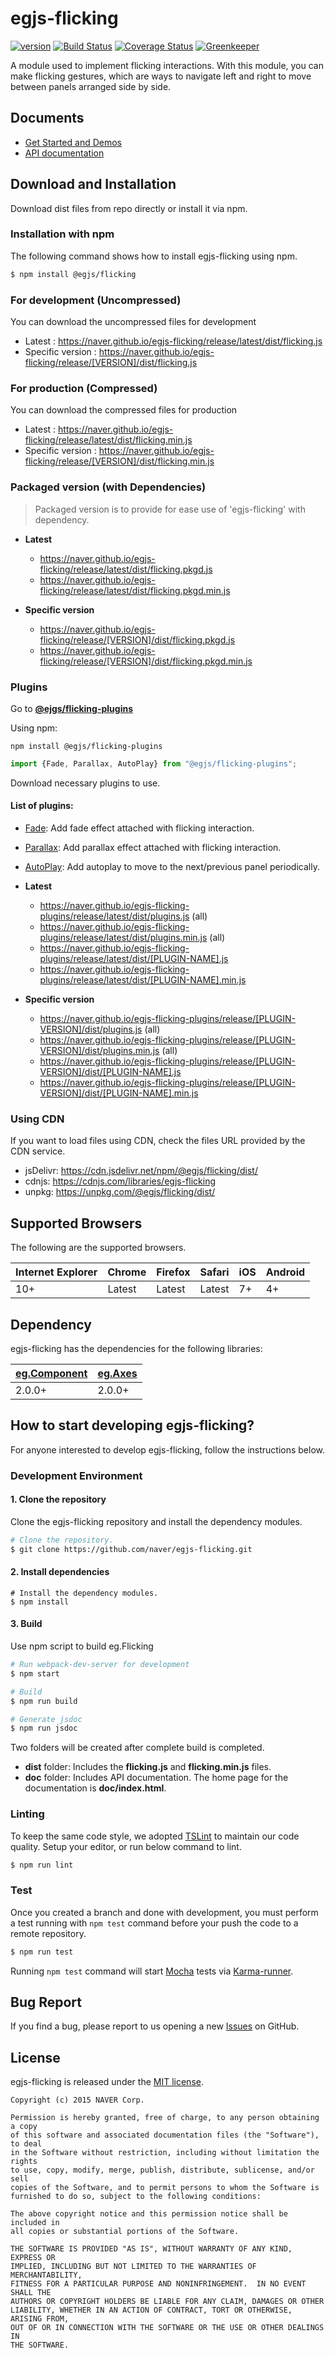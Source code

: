 # egjs-flicking

[![version][badge-version]][link-version] [![Build Status][badge-build-status]][link-build-status] [![Coverage Status][badge-coverage]][link-coverage] [![Greenkeeper][badge-gk]][link-gk]

A module used to implement flicking interactions.
With this module, you can make flicking gestures, which are ways to navigate left and right to move between panels arranged side by side.

## Documents
- [Get Started and Demos](https://naver.github.io/egjs-flicking/)
- [API documentation](https://naver.github.io/egjs-flicking/release/latest/doc/)

## Download and Installation

Download dist files from repo directly or install it via npm.

### Installation with npm

The following command shows how to install egjs-flicking using npm.

```bash
$ npm install @egjs/flicking
```

### For development (Uncompressed)

You can download the uncompressed files for development

- Latest : https://naver.github.io/egjs-flicking/release/latest/dist/flicking.js
- Specific version : https://naver.github.io/egjs-flicking/release/[VERSION]/dist/flicking.js

### For production (Compressed)

You can download the compressed files for production

- Latest : https://naver.github.io/egjs-flicking/release/latest/dist/flicking.min.js
- Specific version : https://naver.github.io/egjs-flicking/release/[VERSION]/dist/flicking.min.js

### Packaged version (with Dependencies)
> Packaged version is to provide for ease use of 'egjs-flicking' with dependency.

 - **Latest**
    - https://naver.github.io/egjs-flicking/release/latest/dist/flicking.pkgd.js
    - https://naver.github.io/egjs-flicking/release/latest/dist/flicking.pkgd.min.js

 - **Specific version**
    - https://naver.github.io/egjs-flicking/release/[VERSION]/dist/flicking.pkgd.js
    - https://naver.github.io/egjs-flicking/release/[VERSION]/dist/flicking.pkgd.min.js

### Plugins

Go to [**@ejgs/flicking-plugins**](https://github.com/naver/egjs-flicking-plugins)

Using npm:
```
npm install @egjs/flicking-plugins
```
```js
import {Fade, Parallax, AutoPlay} from "@egjs/flicking-plugins";
```

Download necessary plugins to use.

#### List of plugins:

  - [Fade](https://naver.github.io/egjs-flicking-plugins/release/latest/doc/eg.Flicking.plugins.Fade.html): Add fade effect attached with flicking interaction.
  - [Parallax](https://naver.github.io/egjs-flicking-plugins/release/latest/doc/eg.Flicking.plugins.Parallax.html): Add parallax effect attached with flicking interaction.
  - [AutoPlay](https://naver.github.io/egjs-flicking-plugins/release/latest/doc/eg.Flicking.plugins.AutoPlay.html): Add autoplay to move to the next/previous panel periodically.

 - **Latest**
    - https://naver.github.io/egjs-flicking-plugins/release/latest/dist/plugins.js (all)
    - https://naver.github.io/egjs-flicking-plugins/release/latest/dist/plugins.min.js (all)
    - https://naver.github.io/egjs-flicking-plugins/release/latest/dist/[PLUGIN-NAME].js
    - https://naver.github.io/egjs-flicking-plugins/release/latest/dist/[PLUGIN-NAME].min.js
 - **Specific version**
    - https://naver.github.io/egjs-flicking-plugins/release/[PLUGIN-VERSION]/dist/plugins.js (all)
    - https://naver.github.io/egjs-flicking-plugins/release/[PLUGIN-VERSION]/dist/plugins.min.js (all)
    - https://naver.github.io/egjs-flicking-plugins/release/[PLUGIN-VERSION]/dist/[PLUGIN-NAME].js
    - https://naver.github.io/egjs-flicking-plugins/release/[PLUGIN-VERSION]/dist/[PLUGIN-NAME].min.js


### Using CDN

If you want to load files using CDN, check the files URL provided by the CDN service.

- jsDelivr: https://cdn.jsdelivr.net/npm/@egjs/flicking/dist/
- cdnjs: https://cdnjs.com/libraries/egjs-flicking
- unpkg: https://unpkg.com/@egjs/flicking/dist/

## Supported Browsers
The following are the supported browsers.

|Internet Explorer|Chrome|Firefox|Safari|iOS|Android|
|---|---|---|---|---|---|
|10+|Latest|Latest|Latest|7+|4+|


## Dependency
egjs-flicking has the dependencies for the following libraries:

|[eg.Component](https://github.com/naver/egjs-component)|[eg.Axes](https://github.com/naver/egjs-axes)|
|----|----|
|2.0.0+|2.0.0+|


## How to start developing egjs-flicking?

For anyone interested to develop egjs-flicking, follow the instructions below.

### Development Environment

#### 1. Clone the repository

Clone the egjs-flicking repository and install the dependency modules.

```bash
# Clone the repository.
$ git clone https://github.com/naver/egjs-flicking.git
```

#### 2. Install dependencies

```
# Install the dependency modules.
$ npm install
```

#### 3. Build

Use npm script to build eg.Flicking

```bash
# Run webpack-dev-server for development
$ npm start

# Build
$ npm run build

# Generate jsdoc
$ npm run jsdoc
```

Two folders will be created after complete build is completed.

- **dist** folder: Includes the **flicking.js** and **flicking.min.js** files.
- **doc** folder: Includes API documentation. The home page for the documentation is **doc/index.html**.

### Linting

To keep the same code style, we adopted [TSLint](https://palantir.github.io/tslint/) to maintain our code quality.
Setup your editor, or run below command to lint.

```bash
$ npm run lint
```

### Test

Once you created a branch and done with development, you must perform a test running with `npm test` command before your push the code to a remote repository.

```bash
$ npm run test
```
Running `npm test` command will start [Mocha](https://mochajs.org/) tests via [Karma-runner](https://karma-runner.github.io/).


## Bug Report

If you find a bug, please report to us opening a new [Issues](https://github.com/naver/egjs-flicking/issues) on GitHub.


## License
egjs-flicking is released under the [MIT license](http://naver.github.io/egjs/license.txt).

```
Copyright (c) 2015 NAVER Corp.

Permission is hereby granted, free of charge, to any person obtaining a copy
of this software and associated documentation files (the "Software"), to deal
in the Software without restriction, including without limitation the rights
to use, copy, modify, merge, publish, distribute, sublicense, and/or sell
copies of the Software, and to permit persons to whom the Software is
furnished to do so, subject to the following conditions:

The above copyright notice and this permission notice shall be included in
all copies or substantial portions of the Software.

THE SOFTWARE IS PROVIDED "AS IS", WITHOUT WARRANTY OF ANY KIND, EXPRESS OR
IMPLIED, INCLUDING BUT NOT LIMITED TO THE WARRANTIES OF MERCHANTABILITY,
FITNESS FOR A PARTICULAR PURPOSE AND NONINFRINGEMENT.  IN NO EVENT SHALL THE
AUTHORS OR COPYRIGHT HOLDERS BE LIABLE FOR ANY CLAIM, DAMAGES OR OTHER
LIABILITY, WHETHER IN AN ACTION OF CONTRACT, TORT OR OTHERWISE, ARISING FROM,
OUT OF OR IN CONNECTION WITH THE SOFTWARE OR THE USE OR OTHER DEALINGS IN
THE SOFTWARE.
```

<!-- badges -->
[badge-version]: https://img.shields.io/npm/v/@egjs/flicking.svg?style=flat
[badge-build-status]: https://travis-ci.org/naver/egjs-flicking.svg?branch=master
[badge-coverage]: https://coveralls.io/repos/github/naver/egjs-flicking/badge.svg?branch=master
[badge-gk]: https://badges.greenkeeper.io/naver/egjs-flicking.svg

<!-- links -->
[link-version]: https://www.npmjs.com/package/@egjs/flicking
[link-build-status]: https://travis-ci.org/naver/egjs-flicking
[link-coverage]: https://coveralls.io/github/naver/egjs-flicking?branch=master
[link-gk]: https://greenkeeper.io/
